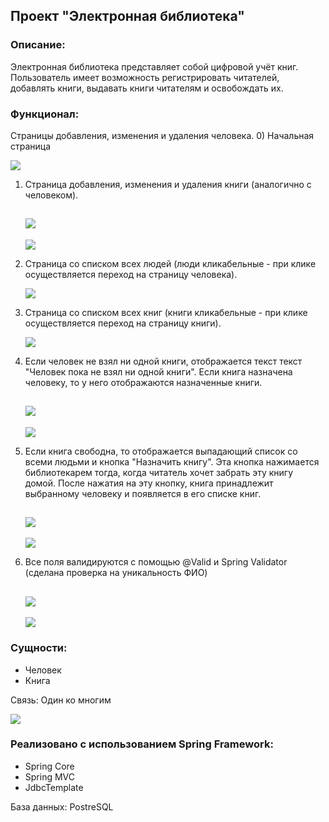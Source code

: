 ## Проект "Электронная библиотека"
### Описание:
Электронная библиотека представляет собой цифровой учёт книг.
Пользователь имеет возможность регистрировать читателей, добавлять книги,
выдавать книги читателям и освобождать их.
### Функционал:
Страницы добавления, изменения и удаления человека.
0) Начальная страница

   ![](Screenshots/img1.png)
1) Страница добавления, изменения и удаления книги (аналогично с человеком).

   ![](Screenshots/img4.png)
   -
   ![](Screenshots/img5.png)

2) Страница со списком всех людей (люди кликабельные - при клике осуществляется
   переход на страницу человека).

   ![](Screenshots/img2.png)

3) Страница со списком всех книг (книги кликабельные - при клике осуществляется
   переход на страницу книги).

   ![](Screenshots/img3.png)

4) Если человек не взял ни одной книги, отображается текст текст "Человек
   пока не взял ни одной книги". Если книга назначена человеку, то у него отображаются назначенные книги.

   ![](Screenshots/img6.png)
   -
   ![](Screenshots/img7.png)

5) Если книга свободна, то отображается выпадающий список
   со всеми людьми и кнопка "Назначить книгу". Эта кнопка нажимается библиотекарем
   тогда, когда читатель хочет забрать эту книгу домой. После нажатия на эту кнопку, книга
   принадлежит выбранному человеку и появляется в его списке
   книг.

   ![](Screenshots/img8.png)
   -
   ![](Screenshots/img9.png)

6) Все поля валидируются с помощью @Valid и Spring Validator (сделана проверка на уникальность ФИО)
    
   ![](Screenshots/img10.png)
   -
   ![](Screenshots/img11.png)
### Сущности:
- Человек
- Книга

Связь: Один ко многим

   ![](Screenshots/img.png)

### Реализовано с использованием Spring Framework:
- Spring Core
- Spring MVC
- JdbcTemplate

База данных: PostreSQL